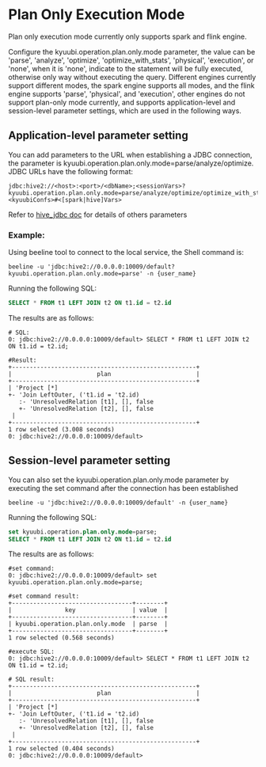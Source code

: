 <!--
- Licensed to the Apache Software Foundation (ASF) under one or more
- contributor license agreements.  See the NOTICE file distributed with
- this work for additional information regarding copyright ownership.
- The ASF licenses this file to You under the Apache License, Version 2.0
- (the "License"); you may not use this file except in compliance with
- the License.  You may obtain a copy of the License at
-
-   http://www.apache.org/licenses/LICENSE-2.0
-
- Unless required by applicable law or agreed to in writing, software
- distributed under the License is distributed on an "AS IS" BASIS,
- WITHOUT WARRANTIES OR CONDITIONS OF ANY KIND, either express or implied.
- See the License for the specific language governing permissions and
- limitations under the License.
-->

# Plan Only Execution Mode

Plan only execution mode currently only supports spark and flink engine.

Configure the kyuubi.operation.plan.only.mode parameter, the value can be 'parse', 'analyze', 'optimize', 'optimize_with_stats', 'physical', 'execution', or 'none', when it is 'none', indicate to the statement will be fully executed, otherwise only way without executing the query. Different engines currently support different modes, the spark engine supports all modes, and the flink engine supports 'parse', 'physical', and 'execution', other engines do not support plan-only mode currently, and supports application-level and session-level parameter settings, which are used in the following ways.

## Application-level parameter setting

You can add parameters to the URL when establishing a JDBC connection, the parameter is kyuubi.operation.plan.only.mode=parse/analyze/optimize.
JDBC URLs have the following format:

```shell
jdbc:hive2://<host>:<port>/<dbName>;<sessionVars>?kyuubi.operation.plan.only.mode=parse/analyze/optimize/optimize_with_stats/physical/execution/none;<kyuubiConfs>#<[spark|hive]Vars>
```

Refer to [hive_jdbc doc](../../jdbc/hive_jdbc.md) for details of others parameters

### Example:

Using beeline tool to connect to the local service, the Shell command is:

```shell
beeline -u 'jdbc:hive2://0.0.0.0:10009/default?kyuubi.operation.plan.only.mode=parse' -n {user_name}
```

Running the following SQL:

```sql
SELECT * FROM t1 LEFT JOIN t2 ON t1.id = t2.id
```

The results are as follows:

```shell
# SQL:
0: jdbc:hive2://0.0.0.0:10009/default> SELECT * FROM t1 LEFT JOIN t2 ON t1.id = t2.id;

#Result:
+----------------------------------------------------+
|                        plan                        |
+----------------------------------------------------+
| 'Project [*]
+- 'Join LeftOuter, ('t1.id = 't2.id)
   :- 'UnresolvedRelation [t1], [], false
   +- 'UnresolvedRelation [t2], [], false
 |
+----------------------------------------------------+
1 row selected (3.008 seconds)
0: jdbc:hive2://0.0.0.0:10009/default>
```

## Session-level parameter setting

You can also set the kyuubi.operation.plan.only.mode parameter by executing the set command after the connection has been established

```shell
beeline -u 'jdbc:hive2://0.0.0.0:10009/default' -n {user_name}
```

Running the following SQL:

```sql
set kyuubi.operation.plan.only.mode=parse;
SELECT * FROM t1 LEFT JOIN t2 ON t1.id = t2.id
```

The results are as follows:

```shell
#set command:
0: jdbc:hive2://0.0.0.0:10009/default> set kyuubi.operation.plan.only.mode=parse;

#set command result:
+----------------------------------+--------+
|               key                | value  |
+----------------------------------+--------+
| kyuubi.operation.plan.only.mode  | parse  |
+----------------------------------+--------+
1 row selected (0.568 seconds)

#execute SQL:
0: jdbc:hive2://0.0.0.0:10009/default> SELECT * FROM t1 LEFT JOIN t2 ON t1.id = t2.id;

# SQL result:
+----------------------------------------------------+
|                        plan                        |
+----------------------------------------------------+
| 'Project [*]
+- 'Join LeftOuter, ('t1.id = 't2.id)
   :- 'UnresolvedRelation [t1], [], false
   +- 'UnresolvedRelation [t2], [], false
 |
+----------------------------------------------------+
1 row selected (0.404 seconds)
0: jdbc:hive2://0.0.0.0:10009/default>
```


